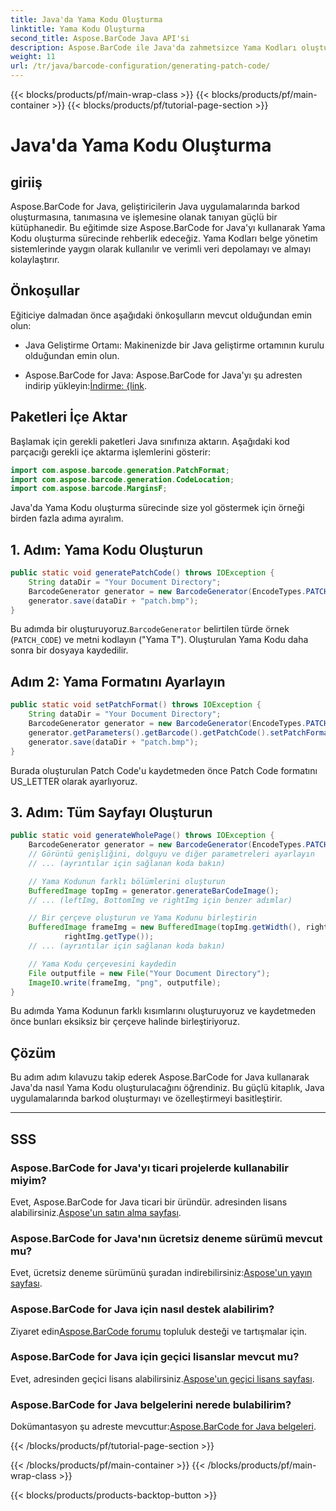 ```yaml
---
title: Java'da Yama Kodu Oluşturma
linktitle: Yama Kodu Oluşturma
second_title: Aspose.BarCode Java API'si
description: Aspose.BarCode ile Java'da zahmetsizce Yama Kodları oluşturun. Verimli barkod oluşturmak için adım adım kılavuzumuzu izleyin.
weight: 11
url: /tr/java/barcode-configuration/generating-patch-code/
---
```


{{< blocks/products/pf/main-wrap-class >}}
{{< blocks/products/pf/main-container >}}
{{< blocks/products/pf/tutorial-page-section >}}

# Java'da Yama Kodu Oluşturma


## giriiş

Aspose.BarCode for Java, geliştiricilerin Java uygulamalarında barkod oluşturmasına, tanımasına ve işlemesine olanak tanıyan güçlü bir kütüphanedir. Bu eğitimde size Aspose.BarCode for Java'yı kullanarak Yama Kodu oluşturma sürecinde rehberlik edeceğiz. Yama Kodları belge yönetim sistemlerinde yaygın olarak kullanılır ve verimli veri depolamayı ve almayı kolaylaştırır.

## Önkoşullar

Eğiticiye dalmadan önce aşağıdaki önkoşulların mevcut olduğundan emin olun:

- Java Geliştirme Ortamı: Makinenizde bir Java geliştirme ortamının kurulu olduğundan emin olun.

-  Aspose.BarCode for Java: Aspose.BarCode for Java'yı şu adresten indirip yükleyin:[İndirme: {link](https://releases.aspose.com/barcode/java/).

## Paketleri İçe Aktar

Başlamak için gerekli paketleri Java sınıfınıza aktarın. Aşağıdaki kod parçacığı gerekli içe aktarma işlemlerini gösterir:

```java
import com.aspose.barcode.generation.PatchFormat;
import com.aspose.barcode.generation.CodeLocation;
import com.aspose.barcode.MarginsF;
```

Java'da Yama Kodu oluşturma sürecinde size yol göstermek için örneği birden fazla adıma ayıralım.

## 1. Adım: Yama Kodu Oluşturun

```java
public static void generatePatchCode() throws IOException {
    String dataDir = "Your Document Directory";
    BarcodeGenerator generator = new BarcodeGenerator(EncodeTypes.PATCH_CODE, "Patch T");
    generator.save(dataDir + "patch.bmp");
}
```

 Bu adımda bir oluşturuyoruz.`BarcodeGenerator` belirtilen türde örnek (`PATCH_CODE`) ve metni kodlayın ("Yama T"). Oluşturulan Yama Kodu daha sonra bir dosyaya kaydedilir.

## Adım 2: Yama Formatını Ayarlayın

```java
public static void setPatchFormat() throws IOException {
    String dataDir = "Your Document Directory";
    BarcodeGenerator generator = new BarcodeGenerator(EncodeTypes.PATCH_CODE, "Patch T");
    generator.getParameters().getBarcode().getPatchCode().setPatchFormat(PatchFormat.US_LETTER);
    generator.save(dataDir + "patch.bmp");
}
```

Burada oluşturulan Patch Code'u kaydetmeden önce Patch Code formatını US_LETTER olarak ayarlıyoruz.

## 3. Adım: Tüm Sayfayı Oluşturun

```java
public static void generateWholePage() throws IOException {
    BarcodeGenerator generator = new BarcodeGenerator(EncodeTypes.PATCH_CODE, "Patch T");
    // Görüntü genişliğini, dolguyu ve diğer parametreleri ayarlayın
    // ... (ayrıntılar için sağlanan koda bakın)

    // Yama Kodunun farklı bölümlerini oluşturun
    BufferedImage topImg = generator.generateBarCodeImage();
    // ... (leftImg, BottomImg ve rightImg için benzer adımlar)

    // Bir çerçeve oluşturun ve Yama Kodunu birleştirin
    BufferedImage frameImg = new BufferedImage(topImg.getWidth(), rightImg.getHeight() + 2 * topImg.getHeight(),
            rightImg.getType());
    // ... (ayrıntılar için sağlanan koda bakın)

    // Yama Kodu çerçevesini kaydedin
    File outputfile = new File("Your Document Directory");
    ImageIO.write(frameImg, "png", outputfile);
}
```

Bu adımda Yama Kodunun farklı kısımlarını oluşturuyoruz ve kaydetmeden önce bunları eksiksiz bir çerçeve halinde birleştiriyoruz.

## Çözüm

Bu adım adım kılavuzu takip ederek Aspose.BarCode for Java kullanarak Java'da nasıl Yama Kodu oluşturulacağını öğrendiniz. Bu güçlü kitaplık, Java uygulamalarında barkod oluşturmayı ve özelleştirmeyi basitleştirir.

---

## SSS

### Aspose.BarCode for Java'yı ticari projelerde kullanabilir miyim?
 Evet, Aspose.BarCode for Java ticari bir üründür. adresinden lisans alabilirsiniz.[Aspose'un satın alma sayfası](https://purchase.aspose.com/buy).

### Aspose.BarCode for Java'nın ücretsiz deneme sürümü mevcut mu?
 Evet, ücretsiz deneme sürümünü şuradan indirebilirsiniz:[Aspose'un yayın sayfası](https://releases.aspose.com/).

### Aspose.BarCode for Java için nasıl destek alabilirim?
 Ziyaret edin[Aspose.BarCode forumu](https://forum.aspose.com/c/barcode/13) topluluk desteği ve tartışmalar için.

### Aspose.BarCode for Java için geçici lisanslar mevcut mu?
 Evet, adresinden geçici lisans alabilirsiniz.[Aspose'un geçici lisans sayfası](https://purchase.aspose.com/temporary-license/).

### Aspose.BarCode for Java belgelerini nerede bulabilirim?
 Dokümantasyon şu adreste mevcuttur:[Aspose.BarCode for Java belgeleri](https://reference.aspose.com/barcode/java/).

{{< /blocks/products/pf/tutorial-page-section >}}

{{< /blocks/products/pf/main-container >}}
{{< /blocks/products/pf/main-wrap-class >}}

{{< blocks/products/products-backtop-button >}}
